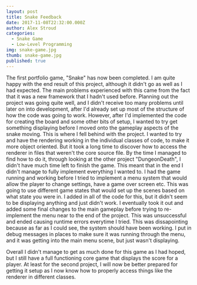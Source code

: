 ```yaml
---
layout: post
title: Snake Feedback
date: 2017-11-08T22:32:00.000Z
author: Alex Stroud
categories:
  - Snake Game
  - Low-Level Programming
img: snake-game.jpg
thumb: snake-game.jpg
published: true
---
```


The first portfolio game, "Snake" has now been completed. I am quite happy with the end result of this project, although it didn't go as well as I had expected. The main problems experienced with this came from the fact that it was a new framework that I hadn't used before.
Planning out the project was going quite well, and I didn't receive too many problems until later on into development, after I'd already set up most of the structure of how the code was going to work. However, after I'd implemented the code for creating the board and some other bits of setup, I wanted to try get something displaying before I moved onto the gameplay aspects of the snake moving. This is where I fell behind with the project. I wanted to try and have the rendering working in the individual classes of code, to make it more object oriented. But it took a long time to discover how to access the renderer in files that weren't the core source file. By the time I managed to find how to do it, through looking at the other project "DungeonDeath", I didn't have much time left to finish the game. This meant that in the end I didn't manage to fully implement everything I wanted to. I had the game running and working before I tried to implement a menu system that would allow the player to change settings, have a game over screen etc. This was going to use different game states that would set up the scenes based on what state you were in. I added in all of the code for this, but it didn't seem to be displaying anything and just didn't work. I eventually took it out and added some final changes to the main gameplay before trying to re-implement the menu near to the end of the project. This was unsuccessful and ended causing runtime errors everytime I tried. This was dissapointing because as far as I could see, the system should have been working. I put in debug messages in places to make sure it was running through the menu, and it was getting into the main menu scene, but just wasn't displaying.

Overall I didn't manage to get as much done for this game as I had hoped, but I still have a full functioning core game that displays the score for a player. At least for the second project, I will now be better prepared for getting it setup as I now know how to properly access things like the renderer in different classes.
